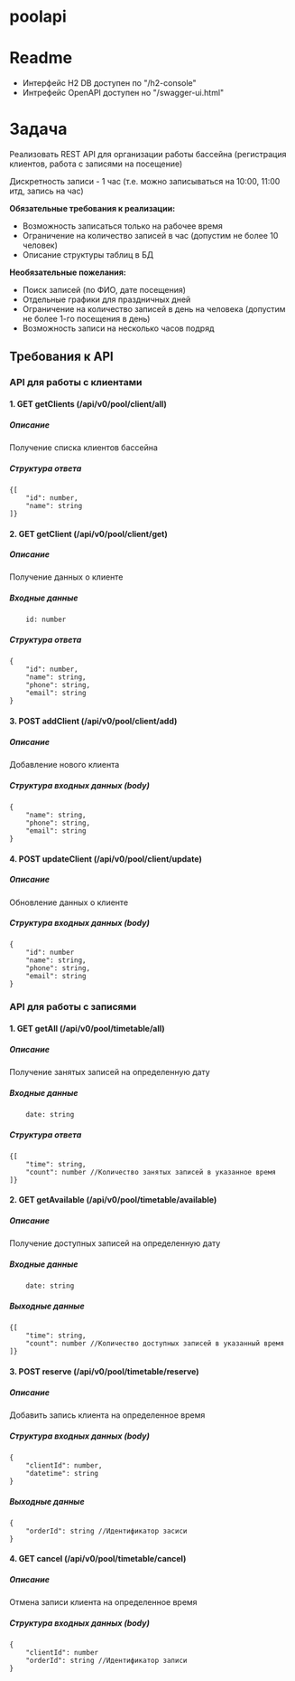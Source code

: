 # poolapi

# Readme
- Интерфейс H2 DB доступен по "/h2-console"
- Интрефейс OpenAPI доступен но "/swagger-ui.html"

# Задача
Реализовать REST API для организации работы бассейна (регистрация клиентов, работа с записями на посещение)  
  
Дискретность записи - 1 час (т.е. можно записываться на 10:00, 11:00 итд, запись на час)

**Обязательные требования к реализации:**
- Возможность записаться только на рабочее время
- Ограничение на количество записей в час (допустим не более 10 человек)
- Описание структуры таблиц в БД

**Необязательные пожелания:**
- Поиск записей (по ФИО, дате посещения)
- Отдельные графики для праздничных дней
- Ограничение на количество записей в день на человека (допустим не более 1-го посещения в день)
- Возможность записи на несколько часов подряд

## Требования к API

### API для работы с клиентами

#### 1. GET getClients (/api/v0/pool/client/all)

##### Описание 
Получение списка клиентов бассейна

##### Структура ответа
```
{[
    "id": number,
    "name": string
]}
```

#### 2. GET getClient (/api/v0/pool/client/get)

##### Описание
Получение данных о клиенте 

##### Входные данные
```
    id: number
```

##### Структура ответа
```
{
    "id": number,
    "name": string,
    "phone": string,
    "email": string
}
```

#### 3. POST addClient (/api/v0/pool/client/add)

##### Описание
Добавление нового клиента

##### Структура входных данных (body) 
```
{
    "name": string,
    "phone": string,
    "email": string
}    
```

#### 4. POST updateClient (/api/v0/pool/client/update)

##### Описание
Обновление данных о клиенте

##### Структура входных данных (body)
```
{
    "id": number
    "name": string,
    "phone": string,
    "email": string
}    
```

### API для работы с записями

#### 1. GET getAll (/api/v0/pool/timetable/all)

##### Описание
Получение занятых записей на определенную дату

##### Входные данные
```
    date: string
```

##### Структура ответа
```
{[
    "time": string,
    "count": number //Количество занятых записей в указанное время
]}
```

#### 2. GET getAvailable (/api/v0/pool/timetable/available)

##### Описание
Получение доступных записей на определенную дату

##### Входные данные
```
    date: string
```

##### Выходные данные
```
{[
    "time": string,
    "count": number //Количество доступных записей в указанный время 
]}
```

#### 3. POST reserve (/api/v0/pool/timetable/reserve)

##### Описание
Добавить запись клиента на определенное время

##### Структура входных данных (body)
```
{
    "clientId": number,
    "datetime": string
}
```

##### Выходные данные
```
{
    "orderId": string //Идентификатор засиси
}
```

#### 4. GET cancel (/api/v0/pool/timetable/cancel)

##### Описание
Отмена записи клиента на определенное время

##### Структура входных данных (body)
```
{
    "clientId": number
    "orderId": string //Идентификатор записи
}
```
